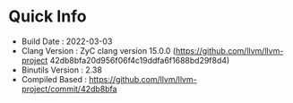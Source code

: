 # Quick Info
* Build Date : 2022-03-03
* Clang Version : ZyC clang version 15.0.0 (https://github.com/llvm/llvm-project 42db8bfa20d956f06f4c19ddfa6f1688bd29f8d4)
* Binutils Version : 2.38
* Compiled Based : https://github.com/llvm/llvm-project/commit/42db8bfa

